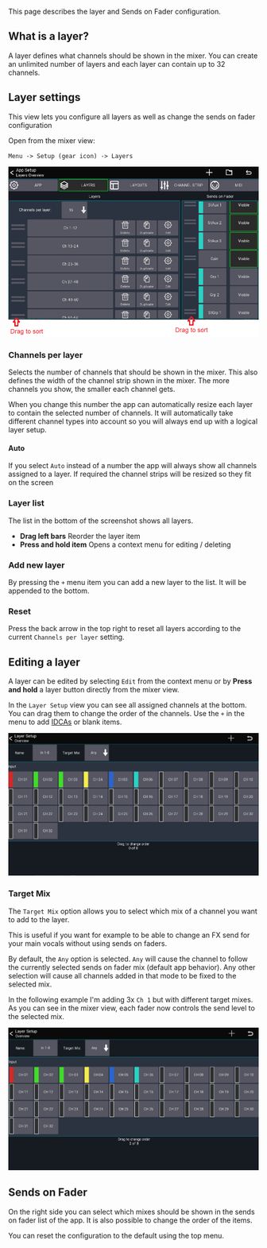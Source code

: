 This page describes the layer and Sends on Fader configuration.


## What is a layer?
A layer defines what channels should be shown in the mixer.
You can create an unlimited number of layers and each layer can contain up to 32 channels.

## Layer settings
This view lets you configure all layers as well as change the sends on fader configuration

Open from the mixer view:
```
Menu -> Setup (gear icon) -> Layers
```

![Overview](img/layers-settings.png)



### Channels per layer
Selects the number of channels that should be shown in the mixer.
This also defines the width of the channel strip shown in the mixer. The more channels you show, the smaller each channel gets.

When you change this number the app can automatically resize each layer to contain the selected number of channels.
It will automatically take different channel types into account so you will always end up with a logical layer setup.

#### Auto
If you select `Auto` instead of a number the app will always show all channels assigned to a layer. If required the channel strips will be resized so they fit on the screen

### Layer list
The list in the bottom of the screenshot shows all layers.

- **Drag left bars** Reorder the layer item
- **Press and hold item** Opens a context menu for editing / deleting


### Add new layer
By pressing the `+` menu item you can add a new layer to the list. It will be appended to the bottom.

### Reset
Press the back arrow in the top right to reset all layers according to the current `Channels per layer` setting.

## Editing a layer
A layer can be edited by selecting `Edit` from the context menu or by **Press and hold** a layer button directly from the mixer view.


In the `Layer Setup` view you can see all assigned channels at the bottom. You can drag them to change the order of the channels.
Use the `+`  in the menu to add [IDCAs](layer-idcas.md) or blank items.

![Edit channel order](gif/layer-channel-drag.gif)

### Target Mix
The `Target Mix` option allows you to select which mix of a channel you want to add to the layer.

This is useful if you want for example to be able to change an FX send for your main vocals without using sends on faders. 

By default, the `Any` option is selected. `Any` will cause the channel to follow the currently selected sends on fader mix (default app behavior). Any other selection will cause all channels added in that mode to be fixed to the selected mix.


In the following example I'm adding 3x `Ch 1` but with different target mixes. As you can see in the mixer view, each fader now controls the send level to the selected mix.

![Target Mix Example](gif/layer-target-mix.gif)


## Sends on Fader
On the right side you can select which mixes should be shown in the sends on fader list of the app.
It is also possible to change the order of the items.

You can reset the configuration to the default using the top menu.